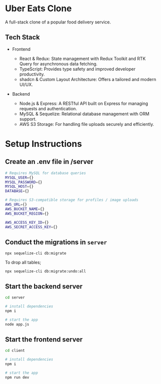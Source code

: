 # Uber Eats Clone
A full-stack clone of a popular food delivery service.

## Tech Stack

- Frontend
  - React & Redux: State management with Redux Toolkit and RTK Query for asynchronous data fetching.
  - TypeScript: Provides type safety and improved developer productivity.
  - shadcn & Custom Layout Architecture: Offers a tailored and modern UI/UX.

- Backend
  - Node.js & Express: A RESTful API built on Express for managing requests and authentication.
  - MySQL & Sequelize: Relational database management with ORM support.
  - AWS S3 Storage: For handling file uploads securely and efficiently.

# Setup Instructions

## Create an .env file in /server

```bash
# Requires MySQL for database queries
MYSQL_USER={}
MYSQL_PASSWORD={}
MYSQL_HOST={}
DATABASE={}

# Requires S3-compatible storage for profiles / image uploads
AWS_URL={}
AWS_BUCKET_NAME={}
AWS_BUCKET_REGION={}

AWS_ACCESS_KEY_ID={}
AWS_SECRET_ACCESS_KEY={}
```

## Conduct the migrations in `server`

```
npx sequelize-cli db:migrate
```

To drop all tables;

```
npx sequelize-cli db:migrate:undo:all
```

## Start the backend server

```bash
cd server

# install dependencies
npm i

# start the app
node app.js
```

## Start the frontend server

```bash
cd client

# install dependencies
npm i

# start the app 
npm run dev
```